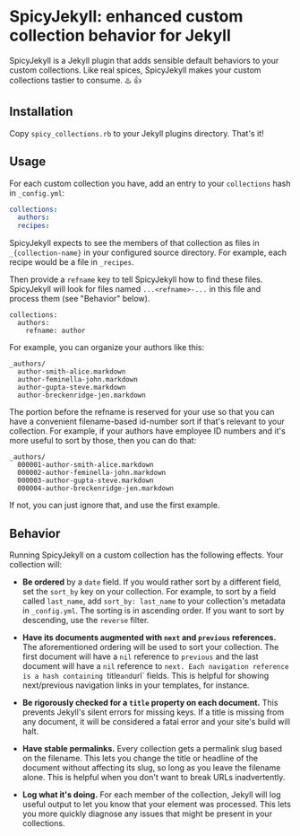 # SpicyJekyll: enhanced custom collection behavior for Jekyll

SpicyJekyll is a Jekyll plugin that adds sensible default behaviors to your custom collections. Like real spices, SpicyJekyll makes your custom collections tastier to consume. :hotsprings: :+1:

## Installation

Copy `spicy_collections.rb` to your Jekyll plugins directory. That's it!

## Usage

For each custom collection you have, add an entry to your `collections` hash in `_config.yml`:

```yaml
collections:
  authors:
  recipes:
```

SpicyJekyll expects to see the members of that collection as files in `_{collection-name}` in your configured source directory. For example, each recipe would be a file in `_recipes`.

Then provide a `refname` key to tell SpicyJekyll how to find these files. SpicyJekyll will look for files named `...<refname>-...` in this file and process them (see "Behavior" below).

```
collections:
  authors:
    refname: author
```

For example, you can organize your authors like this:

```
_authors/
  author-smith-alice.markdown
  author-feminella-john.markdown
  author-gupta-steve.markdown
  author-breckenridge-jen.markdown
```

The portion before the refname is reserved for your use so that you can have a convenient filename-based id-number sort if that's relevant to your collection. For example, if your authors have employee ID numbers and it's more useful to sort by those, then you can do that:


```
_authors/
  000001-author-smith-alice.markdown
  000002-author-feminella-john.markdown
  000003-author-gupta-steve.markdown
  000004-author-breckenridge-jen.markdown
```

If not, you can just ignore that, and use the first example.

## Behavior

Running SpicyJekyll on a custom collection has the following effects. Your collection will:

* **Be ordered** by a `date` field. If you would rather sort by a different field, set the `sort_by` key on your collection. For example, to sort by a field called `last_name`, add `sort_by: last_name` to your collection's metadata in `_config.yml`. The sorting is in ascending order. If you want to sort by descending, use the `reverse` filter.

* **Have its documents augmented with `next` and `previous` references.** The aforementioned ordering will be used to sort your collection. The first document will have a `nil` reference to `previous` and the last document will have a `nil` reference to `next. Each navigation reference is a hash containing `title` and `url` fields. This is helpful for showing next/previous navigation links in your templates, for instance.

* **Be rigorously checked for a `title` property on each document.** This prevents Jekyll's silent errors for missing keys. If a title is missing from any document, it will be considered a fatal error and your site's build will halt.

* **Have stable permalinks.** Every collection gets a permalink slug based on the filename. This lets you change the title or headline of the document without affecting its slug, so long as you leave the filename alone. This is helpful when you don't want to break URLs inadvertently.

* **Log what it's doing.** For each member of the collection, Jekyll will log useful output to let you know that your element was processed. This lets you more quickly diagnose any issues that might be present in your collections.
